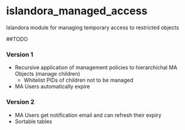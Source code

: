 # islandora_managed_access
Islandora module for managing temporary access to restricted objects

##TODO

### Version 1
- Recursive application of management policies to hierarchichal MA Objects (manage children)
  - Whitelist PIDs of children not to be managed
- MA Users automatically expire

### Version 2
- MA Users get notification email and can refresh their expiry
- Sortable tables

